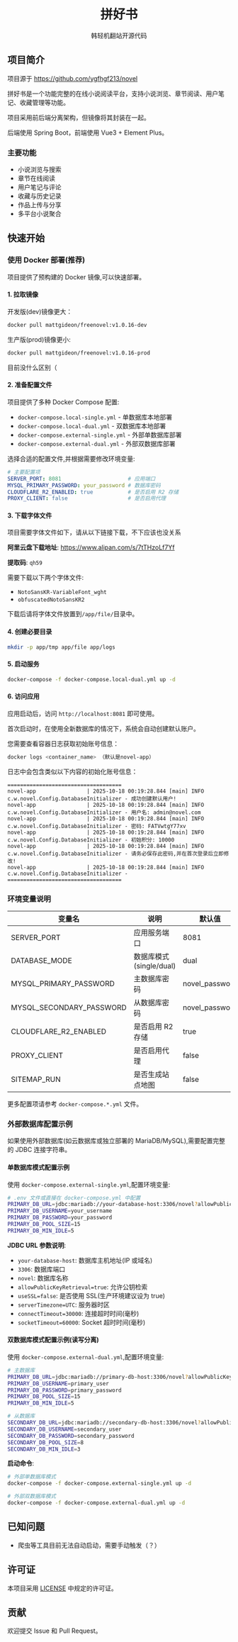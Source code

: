 <div align="center">

# 拼好书

韩轻机翻站开源代码

</div>

## 项目简介

项目源于 https://github.com/ygfhgf213/novel

拼好书是一个功能完整的在线小说阅读平台，支持小说浏览、章节阅读、用户笔记、收藏管理等功能。

项目采用前后端分离架构，但镜像将其封装在一起。

后端使用 Spring Boot，前端使用 Vue3 + Element Plus。

### 主要功能

- 小说浏览与搜索
- 章节在线阅读
- 用户笔记与评论
- 收藏与历史记录
- 作品上传与分享
- 多平台小说聚合

## 快速开始

### 使用 Docker 部署(推荐)

项目提供了预构建的 Docker 镜像,可以快速部署。

#### 1. 拉取镜像

开发版(dev)镜像更大：

```bash
docker pull mattgideon/freenovel:v1.0.16-dev
```

生产版(prod)镜像更小:

```bash
docker pull mattgideon/freenovel:v1.0.16-prod
```

目前没什么区别（

#### 2. 准备配置文件

项目提供了多种 Docker Compose 配置:

- `docker-compose.local-single.yml` - 单数据库本地部署
- `docker-compose.local-dual.yml` - 双数据库本地部署
- `docker-compose.external-single.yml` - 外部单数据库部署
- `docker-compose.external-dual.yml` - 外部双数据库部署

选择合适的配置文件,并根据需要修改环境变量:

```yaml
# 主要配置项
SERVER_PORT: 8081                     # 应用端口
MYSQL_PRIMARY_PASSWORD: your_password # 数据库密码
CLOUDFLARE_R2_ENABLED: true           # 是否启用 R2 存储
PROXY_CLIENT: false                   # 是否启用代理
```

#### 3. 下载字体文件

项目需要字体文件如下，请从以下链接下载，不下应该也没关系

**阿里云盘下载地址**: https://www.alipan.com/s/7tTHzoLf7Yf

**提取码**: `qh59`

需要下载以下两个字体文件:
- `NotoSansKR-VariableFont_wght`
- `obfuscatedNotoSansKR2`

下载后请将字体文件放置到`/app/file/`目录中。

#### 4. 创建必要目录

```bash
mkdir -p app/tmp app/file app/logs
```

#### 5. 启动服务

```bash
docker-compose -f docker-compose.local-dual.yml up -d
```

#### 6. 访问应用

应用启动后，访问 `http://localhost:8081` 即可使用。

首次启动时，在使用全新数据库的情况下，系统会自动创建默认账户。

您需要查看容器日志获取初始账号信息：

```bash
docker logs <container_name> （默认是novel-app）
```

日志中会包含类似以下内容的初始化账号信息：

```
====================================
novel-app                | 2025-10-18 00:19:28.844 [main] INFO  c.w.novel.Config.DatabaseInitializer - 成功创建默认用户!
novel-app                | 2025-10-18 00:19:28.844 [main] INFO  c.w.novel.Config.DatabaseInitializer - 用户名: admin@novel.com
novel-app                | 2025-10-18 00:19:28.844 [main] INFO  c.w.novel.Config.DatabaseInitializer - 密码: FATVwtgY77xv
novel-app                | 2025-10-18 00:19:28.844 [main] INFO  c.w.novel.Config.DatabaseInitializer - 初始积分: 10000
novel-app                | 2025-10-18 00:19:28.844 [main] INFO  c.w.novel.Config.DatabaseInitializer - 请务必保存此密码,并在首次登录后立即修改!
novel-app                | 2025-10-18 00:19:28.844 [main] INFO  c.w.novel.Config.DatabaseInitializer - ====================================
```

### 环境变量说明

| 变量名 | 说明 | 默认值 |
|--------|------|--------|
| SERVER_PORT | 应用服务端口 | 8081 |
| DATABASE_MODE | 数据库模式(single/dual) | dual |
| MYSQL_PRIMARY_PASSWORD | 主数据库密码 | novel_password |
| MYSQL_SECONDARY_PASSWORD | 从数据库密码 | novel_password |
| CLOUDFLARE_R2_ENABLED | 是否启用 R2 存储 | true |
| PROXY_CLIENT | 是否启用代理 | false |
| SITEMAP_RUN | 是否生成站点地图 | false |

更多配置项请参考 `docker-compose.*.yml` 文件。

### 外部数据库配置示例

如果使用外部数据库(如云数据库或独立部署的 MariaDB/MySQL),需要配置完整的 JDBC 连接字符串。

#### 单数据库模式配置示例

使用 `docker-compose.external-single.yml`,配置环境变量:

```bash
# .env 文件或直接在 docker-compose.yml 中配置
PRIMARY_DB_URL=jdbc:mariadb://your-database-host:3306/novel?allowPublicKeyRetrieval=true&useSSL=false&serverTimezone=UTC&connectTimeout=30000&socketTimeout=60000
PRIMARY_DB_USERNAME=your_username
PRIMARY_DB_PASSWORD=your_password
PRIMARY_DB_POOL_SIZE=15
PRIMARY_DB_MIN_IDLE=5
```

**JDBC URL 参数说明**:
- `your-database-host`: 数据库主机地址(IP 或域名)
- `3306`: 数据库端口
- `novel`: 数据库名称
- `allowPublicKeyRetrieval=true`: 允许公钥检索
- `useSSL=false`: 是否使用 SSL(生产环境建议设为 true)
- `serverTimezone=UTC`: 服务器时区
- `connectTimeout=30000`: 连接超时时间(毫秒)
- `socketTimeout=60000`: Socket 超时时间(毫秒)

#### 双数据库模式配置示例(读写分离)

使用 `docker-compose.external-dual.yml`,配置环境变量:

```bash
# 主数据库
PRIMARY_DB_URL=jdbc:mariadb://primary-db-host:3306/novel?allowPublicKeyRetrieval=true&useSSL=false&serverTimezone=UTC&connectTimeout=30000&socketTimeout=60000
PRIMARY_DB_USERNAME=primary_user
PRIMARY_DB_PASSWORD=primary_password
PRIMARY_DB_POOL_SIZE=15
PRIMARY_DB_MIN_IDLE=5

# 从数据库
SECONDARY_DB_URL=jdbc:mariadb://secondary-db-host:3306/novel?allowPublicKeyRetrieval=true&useSSL=false&serverTimezone=UTC&connectTimeout=30000&socketTimeout=60000
SECONDARY_DB_USERNAME=secondary_user
SECONDARY_DB_PASSWORD=secondary_password
SECONDARY_DB_POOL_SIZE=8
SECONDARY_DB_MIN_IDLE=3
```

**启动命令**:

```bash
# 外部单数据库模式
docker-compose -f docker-compose.external-single.yml up -d

# 外部双数据库模式
docker-compose -f docker-compose.external-dual.yml up -d
```

## 已知问题

- 爬虫等工具目前无法自动启动，需要手动触发（？）


## 许可证

本项目采用 [LICENSE](LICENSE) 中规定的许可证。

## 贡献

欢迎提交 Issue 和 Pull Request。
